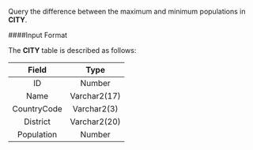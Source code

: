 Query the difference between the maximum and minimum populations in **CITY**.

####Input Format

The **CITY** table is described as follows:

|Field |Type |
|:-----:|:----:|
| ID    | Number|
| Name  | Varchar2(17)|
| CountryCode | Varchar2(3) |
| District | Varchar2(20) |
| Population | Number|

